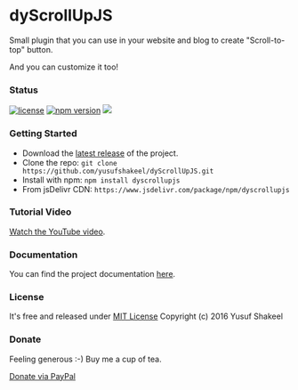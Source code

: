 # dyScrollUpJS
Small plugin that you can use in your website and blog to create "Scroll-to-top" button.

And you can customize it too!


### Status

[![license](https://img.shields.io/badge/license-MIT-blue.svg)](https://github.com/yusufshakeel/dyScrollUpJS)
[![npm version](https://img.shields.io/badge/npm-1.1.2-blue.svg)](https://www.npmjs.com/package/dyscrollupjs)
[![](https://data.jsdelivr.com/v1/package/npm/dyscrollupjs/badge)](https://www.jsdelivr.com/package/npm/dyscrollupjs)


### Getting Started
* Download the [latest release](https://github.com/yusufshakeel/dyScrollUpJS/releases) of the project.
* Clone the repo: `git clone https://github.com/yusufshakeel/dyScrollUpJS.git`
* Install with npm: `npm install dyscrollupjs`
* From jsDelivr CDN: `https://www.jsdelivr.com/package/npm/dyscrollupjs`


### Tutorial Video
[Watch the YouTube video](https://www.youtube.com/watch?v=P7CvToMSfZA).


### Documentation
You can find the project documentation [here](https://www.dyclassroom.com/dyscrollupjs/documentation).


### License
It's free and released under [MIT License](https://github.com/yusufshakeel/dyScrollUpJS/blob/master/LICENSE) Copyright (c) 2016 Yusuf Shakeel

### Donate
Feeling generous :-) Buy me a cup of tea.

[Donate via PayPal](https://www.paypal.me/yusufshakeel)